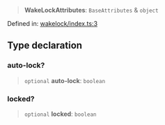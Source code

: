 > **WakeLockAttributes**: `BaseAttributes` & `object`

Defined in: [wakelock/index.ts:3](https://github.com/rossrobino/components/blob/main/packages/drab/src/wakelock/index.ts#L3)

## Type declaration

### auto-lock?

> `optional` **auto-lock**: `boolean`

### locked?

> `optional` **locked**: `boolean`
